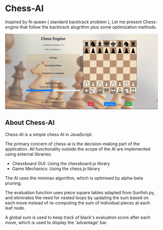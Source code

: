 # Chess-AI

Inspired by N-queen ( standard backtrack problem ), Let me present Chess-engine that follow the backtrack alogrithm plus some optimization methods.

![CHESS_UI](img/CHESS_UI.png)

## About Chess-AI

Chess-AI is a simple chess AI in JavaScript.

The primary concern of chess-ai is the decision-making part of the application.
All functionality outside the scope of the AI are implemented using external libraries:

- Chessboard GUI: Using the chessboard.js library
- Game Mechanics: Using the chess.js library

The AI uses the minimax algorithm, which is optimised by alpha-beta pruning.

The evaluation function uses piece square tables adapted from Sunfish.py, and eliminates the need for nested loops by updating the sum based on each move instead of re-computing the sum of individual pieces at each leaf node.

A global sum is used to keep track of black's evaluation score after each move, which is used to display the 'advantage' bar.
